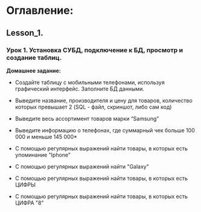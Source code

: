 # Оглавление:

## Lesson_1.
### Урок 1. Установка СУБД, подключение к БД, просмотр и создание таблиц.
**Домашнее задание:**

- Создайте таблицу с мобильными телефонами, используя графический интерфейс. Заполните БД данными.

- Выведите название, производителя и цену для товаров, 
количество которых превышает 2 (SQL - файл, скриншот, либо сам код)

- Выведите весь ассортимент товаров марки “Samsung”

- Выведите информацию о телефонах, где суммарный чек больше 100 000 и меньше 145 000*

- С помощью регулярных выражений найти товары, в которых есть упоминание "Iphone"

- С помощью регулярных выражений найти "Galaxy"

- С помощью регулярных выражений найти товары, в которых есть ЦИФРЫ

- С помощью регулярных выражений найти товары, в которых есть ЦИФРА "8"  